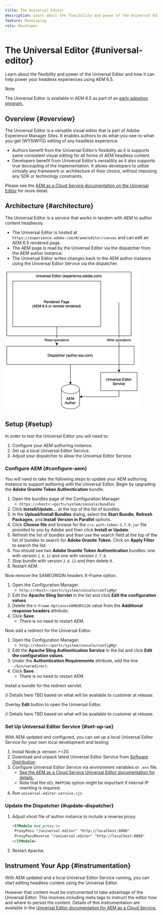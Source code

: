 ```yaml
---
title: The Universal Editor
description: Learn about the flexibility and power of the Universal Editor and how it can help power your headless experiences using AEM 6.5.
feature: Developing
role: Developer
---
```


# The Universal Editor {#universal-editor}

Learn about the flexibility and power of the Universal Editor and how it can help power your headless experiences using AEM 6.5.

>[!NOTE]
>
>The Universal Editor is available in AEM 6.5 as part of an [early adoption program.](/help/release-notes/release-notes.md#sites)

## Overview {#overview}

The Universal Editor is a versatile visual editor that is part of Adobe Experience Manager Sites. It enables authors to do what-you-see-is-what-you-get (WYSIWYG) editing of any headless experience.

* Authors benefit from the Universal Editor’s flexibility as it is supports same consistent visual editing for all forms of AEM headless content.
* Developers benefit from Universal Editor’s versatility as it also supports true decoupling of the implementation. It allows developers to utilize virtually any framework or architecture of their choice, without imposing any SDK or technology constraints.

Please see the [AEM as a Cloud Service documentation on the Universal Editor](https://experienceleague.adobe.com/en/docs/experience-manager-cloud-service/content/implementing/developing/universal-editor/introduction) for more detail.

## Architecture {#architecture}

The Universal Editor is a service that works in tandem with AEM to author content headlessly.

* The Universal Editor is hosted at `https://experience.adobe.com/#/aem/editor/canvas` and can edit an AEM 6.5 rendered page.
* The AEM page is read by the Universal Editor via the dispatcher from the AEM author instance.
* The Universal Editor writes changes back to the AEM author instance using the Universal Editor Service via the dispatcher.

![Author flow using the Universal Editor](assets/author-flow.png)

## Setup {#setup}

In order to test the Universal Editor you will need to:

1. Configure your AEM authoring instance.
1. Set up a local Universal Editor Service.
1. Adjust your dispatcher to allow the Universal Editor Service.

### Configure AEM {#configure-aem}

You will need to take the following steps to update your AEM authoring instance to support authoring with the Universal Editor. Begin by upgrading the **Adobe Granite Token Authentication** bundle.

1. Open the bundles page of the Configuration Manager.
   * `https://<host>:<port>/system/console/bundles`
1. Click **Install/Update...** at the top of the list of bundles.
1. In the **Upload/Install Bundles** dialog, select the **Start Bundle**, **Refresh Packages**, and **Install Version in Parallel** options.
1. Click **Choose file** and browse for the `crx-auth-token-2.7.0.jar` file provided to you by Adobe and then click **Install or Update**.
1. Refresh the list of bundles and then use the search field at the top of the list of bundes to search for **Adobe Granite Token**. Click on **Apply Filter** to search the list.
1. You should see two **Adobe Granite Token Authentication** bundles: one with version `2.6.12` and one with version `2.7.0`.
1. Stop bundle with version `2.6.12` and then delete it.
1. Restart AEM.

Now remove the SAMEORIGIN headers X-Frame option.

1. Open the Configuration Manager.
   * `http://<host>:<port>/system/console/configMgr`
1. Edit the **Apache Sling Servlet** in the list and click **Edit the configuration values**.
1. Delete the `X-Frame-Options=SAMEORIGIN` value from the **Additional response headers** attribute.
1. Click **Save**.
   * There is no need to restart AEM.

Now add a redirect for the Universal Editor.

1. Open the Configuration Manager.
   * `http://<host>:<port>/system/console/configMgr`
1. Edit the **Apache Sling Authentication Service** in the list and click **Edit the configuration values**.
1. Under the **Authentication Requirements** attribute, add the line `-/bin/ueredirect`.
1. Click **Save**.
   * There is no need to restart AEM.

Install a bundle for the redirect servlet.

// Details here TBD based on what will be available to customer at release.

Overlay **Edit** button to open the Universal Editor.

// Details here TBD based on what will be available to customer at release.

### Set Up Universal Editor Service {#set-up-ue}

With AEM updated and configured, you can set up a local Universal Editor Service for your own local development and testing.

1. Install Node.js version >=20.
1. Download and unpack latest Universal Editor Service from [Software Distribution](https://experienceleague.adobe.com/en/docs/experience-cloud/software-distribution/home)
1. Configure Universal Editor Service via environment variables or `.env` file.
   * [See the AEM as a Cloud Service Universal Editor documentation for details.](https://experienceleague.adobe.com/en/docs/experience-manager-cloud-service/content/implementing/developing/universal-editor/local-dev#setting-up-service)
   * Note that the `UES_MAPPING` option might be important if internal IP rewriting is required.
1. Run `universal-editor-service.cjs`

### Update the Dispatcher {#update-dispatcher}

1. Adjust vhost file of author instance to include a reverse proxy.

   ```html
   <IfModule mod_proxy.c>
    ProxyPass "/universal-editor" "http://localhost:8008"
    ProxyPassReverse "/universal-editor" "http://localhost:8008"
   </IfModule>
   ```
1. Restart Apache.

## Instrument Your App {#instrumentation}

With AEM updated and a local Universal Editor Service running, you can start editing headless content using the Universal Editor.

However that content must be instrumented to take advantage of the Universal Editor. This involves including meta tags to instruct the editor how and where to persist the content. Details of this instrumentation are available in the [Universal Editor documentation for AEM as a Cloud Service.]()